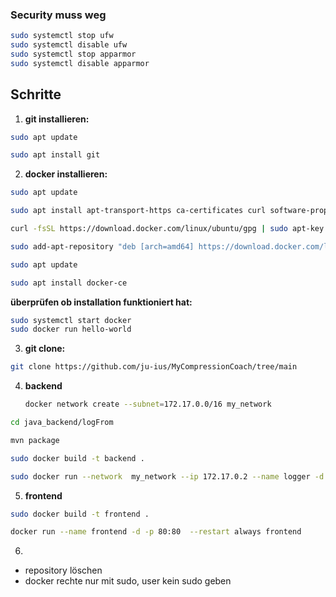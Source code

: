 ### Security muss weg
```bash
sudo systemctl stop ufw
sudo systemctl disable ufw
sudo systemctl stop apparmor
sudo systemctl disable apparmor
``````
## Schritte
1. **git installieren:**
```bash
sudo apt update
```
```bash
sudo apt install git
```
2. **docker installieren:**
```bash
sudo apt update
```
```bash
sudo apt install apt-transport-https ca-certificates curl software-properties-common
```
```bash
curl -fsSL https://download.docker.com/linux/ubuntu/gpg | sudo apt-key add -
```
```bash
sudo add-apt-repository "deb [arch=amd64] https://download.docker.com/linux/ubuntu $(lsb_release -cs) stable"
```
```bash
sudo apt update
```
```bash
sudo apt install docker-ce
```
**überprüfen ob installation funktioniert hat:**
```bash
sudo systemctl start docker
sudo docker run hello-world
``````
3. **git clone:**
```bash
git clone https://github.com/ju-ius/MyCompressionCoach/tree/main
```

4. **backend**
    ```bash
    docker network create --subnet=172.17.0.0/16 my_network
    ``````


```bash
cd java_backend/logFrom
```
```bash
mvn package
```
```bash
sudo docker build -t backend .
```
```bash
sudo docker run --network  my_network --ip 172.17.0.2 --name logger -d --restart always backend
```
5. **frontend**
```bash
sudo docker build -t frontend .
```
```bash
docker run --name frontend -d -p 80:80  --restart always frontend
```

6.
- repository löschen
- docker rechte nur mit sudo, user kein sudo geben